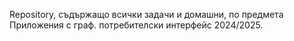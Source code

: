 Repository, съдържащо всички задачи и домашни, по предмета Приложения с граф. потребителски интерфейс 2024/2025.

